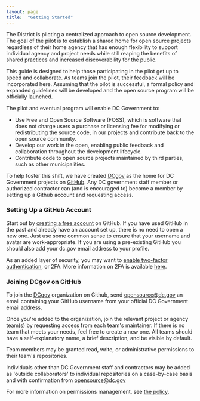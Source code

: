 ```yaml
---
layout: page
title:  "Getting Started"
---
```


The District is piloting a centralized approach to open source development.  The goal of the pilot is to establish a shared home for open source projects regardless of their home agency that has enough flexibility to support individual agency and project needs while still reaping the benefits of shared practices and increased discoverability for the public.

This guide is designed to help those participating in the pilot get up to speed and collaborate.  As teams join the pilot, their feedback will be incorporated here.  Assuming that the pilot is successful, a formal policy and expanded guidelines will be developed and the open source program will be officially launched.  

The pilot and eventual program will enable DC Government to:

* Use Free and Open Source Software (FOSS), which is software that does not charge users a purchase or licensing fee for modifying or redistributing the source code, in our projects and contribute back to the open source community.
* Develop our work in the open, enabling public feedback and collaboration throughout the development lifecycle.
* Contribute code to open source projects maintained by third parties, such as other municipalities.

To help foster this shift, we have created [DCgov](https://github.com/dcgov) as the home for DC Government projects on [GitHub](https://github.com/). Any DC government staff member or authorized contractor can (and is encouraged to) become a member by setting up a Github account and requesting access.

### Setting Up a GitHub Account

Start out by [creating a free account](https://github.com/join) on GitHub. If you have used GitHub in the past and already have an account set up, there is no need to open a new one. Just use some common sense to ensure that your username and avatar are work-appropriate. If you are using a pre-existing GitHub you should also add your dc.gov email address to your profile.

As an added layer of security, you may want to [enable two-factor authentication](https://github.com/settings/security), or 2FA. More information on 2FA is available [here](https://help.github.com/articles/about-two-factor-authentication/).

### Joining DCgov on GitHub

To join the [DCgov](https://github.com/dcgov) organization on Github, send [opensource@dc.gov](mailto:opensource@dc.gov) an email containing your GitHub username from your official DC Government email address.

Once you're added to the organization, join the relevant project or agency team(s) by requesting access from each team's maintainer. If there is no team that meets your needs, feel free to create a new one. All teams should have a self-explanatory name, a brief description, and be visible by default.

Team members may be granted read, write, or administrative permissions to their team's repositories.  

Individuals other than DC Government staff and contractors may be added as 'outside collaborators' to individual repositories on a case-by-case basis and with confirmation from [opensource@dc.gov](mailto:opensource@dc.gov)

For more information on permissions management, see [the policy](/policy.html).
